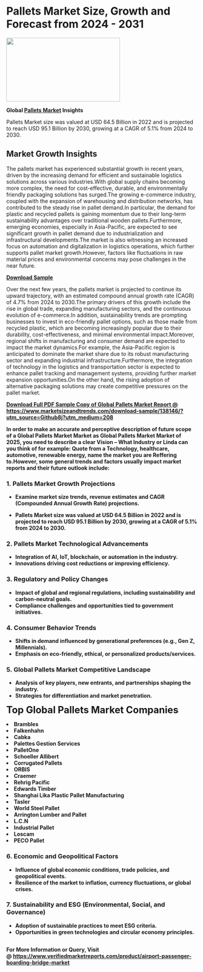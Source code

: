 <H1>Pallets Market Size, Growth and Forecast from 2024 - 2031</H1><img class="aligncenter size-medium wp-image-584254" src="https://thirdeyenews.in/wp-content/uploads/2024/09/Global-Market-Research-300x168.jpeg" alt="" width="300" height="168" /><p><strong>Global&nbsp;<a href="https://www.marketsizeandtrends.com/download-sample/138146/?utm_source=Github8j?utm_medium=208">Pallets Market</a> Insights</strong></p><p>Pallets Market size was valued at USD 64.5 Billion in 2022 and is projected to reach USD 95.1 Billion by 2030, growing at a CAGR of 5.1% from 2024 to 2030.</p><p><h2>Market Growth Insights</h2> <p>The pallets market has experienced substantial growth in recent years, driven by the increasing demand for efficient and sustainable logistics solutions across various industries.With global supply chains becoming more complex, the need for cost-effective, durable, and environmentally friendly packaging solutions has surged.The growing e-commerce industry, coupled with the expansion of warehousing and distribution networks, has contributed to the steady rise in pallet demand.In particular, the demand for plastic and recycled pallets is gaining momentum due to their long-term sustainability advantages over traditional wooden pallets.Furthermore, emerging economies, especially in Asia-Pacific, are expected to see significant growth in pallet demand due to industrialization and infrastructural developments.The market is also witnessing an increased focus on automation and digitalization in logistics operations, which further supports pallet market growth.However, factors like fluctuations in raw material prices and environmental concerns may pose challenges in the near future.</p> <p><strong><a href="#">Download Sample</a></strong></p> <p>Over the next few years, the pallets market is projected to continue its upward trajectory, with an estimated compound annual growth rate (CAGR) of 4.7% from 2024 to 2030.The primary drivers of this growth include the rise in global trade, expanding manufacturing sectors, and the continuous evolution of e-commerce.In addition, sustainability trends are prompting businesses to invest in eco-friendly pallet options, such as those made from recycled plastic, which are becoming increasingly popular due to their durability, cost-effectiveness, and minimal environmental impact.Moreover, regional shifts in manufacturing and consumer demand are expected to impact the market dynamics.For example, the Asia-Pacific region is anticipated to dominate the market share due to its robust manufacturing sector and expanding industrial infrastructure.Furthermore, the integration of technology in the logistics and transportation sector is expected to enhance pallet tracking and management systems, providing further market expansion opportunities.On the other hand, the rising adoption of alternative packaging solutions may create competitive pressures on the pallet market.</p> <p><strong><a href="#"></p><p><span class=""><strong>Download Full PDF Sample Copy of Global Pallets Market Report</strong> @ <a href="https://www.marketsizeandtrends.com/download-sample/138146/?utm_source=Github8j?utm_medium=208" target="_blank">https://www.marketsizeandtrends.com/download-sample/138146/?utm_source=Github8j?utm_medium=208</a></span></p><p>In order to make an accurate and perceptive description of future scope of a Global&nbsp;Pallets Market Market as Global&nbsp;Pallets Market Market of 2025, you need to describe a clear Vision &ndash; What Industry or Linda can you think of for example: Quote from a Technology, healthcare, automotive, renewable energy, name the market you are Reffering to.However, some general trends and factors usually impact market reports and their future outlook include:</p><h3>1.&nbsp;<strong>Pallets Market Growth Projections</strong></h3><ul><li>Examine market size trends, revenue estimates and CAGR (Compounded Annual Growth Rate) projections.</li><li><p>Pallets Market size was valued at USD 64.5 Billion in 2022 and is projected to reach USD 95.1 Billion by 2030, growing at a CAGR of 5.1% from 2024 to 2030.</p></li></ul><h3>2.&nbsp;<strong>Pallets Market Technological Advancements</strong></h3><ul><li>Integration of AI, IoT, blockchain, or automation in the industry.</li><li>Innovations driving cost reductions or improving efficiency.</li></ul><h3>3.&nbsp;<strong>Regulatory and Policy Changes</strong></h3><ul><li>Impact of global and regional regulations, including sustainability and carbon-neutral goals.</li><li>Compliance challenges and opportunities tied to government initiatives.</li></ul><h3>4.&nbsp;<strong>Consumer Behavior Trends</strong></h3><ul><li>Shifts in demand influenced by generational preferences (e.g., Gen Z, Millennials).</li><li>Emphasis on eco-friendly, ethical, or personalized products/services.</li></ul><h3>5.&nbsp;<strong>Global Pallets Market Competitive Landscape</strong></h3><ul><li>Analysis of key players, new entrants, and partnerships shaping the industry.</li><li>Strategies for differentiation and market penetration.</li></ul><p data-pm-slice="1 1 []"><span style="color: inherit; font-family: inherit; font-size: 25px;">Top Global Pallets Market Companies</span></p><div class="" data-test-id=""><p><li>Brambles</li><li> Falkenhahn</li><li> Cabka</li><li> Palettes Gestion Services</li><li> PalletOne</li><li> Schoeller Allibert</li><li> Corrugated Pallets</li><li> ORBIS</li><li> Craemer</li><li> Rehrig Pacific</li><li> Edwards Timber</li><li> Shanghai Lika Plastic Pallet Manufacturing</li><li> Tasler</li><li> World Steel Pallet</li><li> Arrington Lumber and Pallet</li><li> L.C.N</li><li> Industrial Pallet</li><li> Loscam</li><li> PECO Pallet</li></p></div><h3>6.&nbsp;<strong>Economic and Geopolitical Factors</strong></h3><ul><li>Influence of global economic conditions, trade policies, and geopolitical events.</li><li>Resilience of the market to inflation, currency fluctuations, or global crises.</li></ul><h3>7.&nbsp;<strong>Sustainability and ESG (Environmental, Social, and Governance)</strong></h3><ul><li>Adoption of sustainable practices to meet ESG criteria.</li><li>Opportunities in green technologies and circular economy principles.</li></ul><h2><strong style="font-size: 14px;">For More Information or Query, Visit @&nbsp;</strong><a style="background-color: #ffffff; font-size: 14px;" href="https://www.marketsizeandtrends.com/report/pallets-market/" target="_blank">https://www.verifiedmarketreports.com/product/airport-passenger-boarding-bridge-market</a></h2>